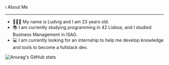 ℹ️ About Me
_____________________________________________________________________________________________________________________________________________________________________________________________________________________________________________________________________________

* 👨🏼‍💻 My name is Ludvig and I am 23 years old.
* 📚 I am currently studying programming in 42 Lisboa, and I studied Business Management in ISAG.
* 💻 I am currently looking for an internship to help me develop knowledge and tools to become a fullstack dev.

![Anurag's GitHub stats](https://github-readme-stats.vercel.app/api?username=MrRieff&show_icons=true&theme=radical)
